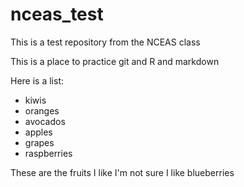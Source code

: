 # nceas_test
This is a test repository from the NCEAS class

This is a place to practice git and R and markdown

Here is a list: 

* kiwis
* oranges
* avocados
* apples
* grapes
* raspberries

These are the fruits I like
I'm not sure I like blueberries